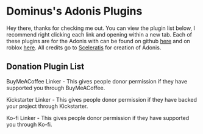 # Dominus's Adonis Plugins

Hey there, thanks for checking me out. You can view the plugin list below, I recommend right clicking each link and opening within a new tab.
Each of these plugins are for the Adonis with can be found on github [here](https://github.com/Sceleratis/Adonis) and on roblox [here](https://www.roblox.com/library/2373505175/Adonis-Loader-Sceleratis-Davey-Bones).
All credits go to [Sceleratis](https://github.com/Sceleratis/Adonis) for creation of Adonis.

## Donation Plugin List
BuyMeACoffee Linker - This gives people donor permission if they have supported you through BuyMeACoffee.

Kickstarter Linker - This gives people donor permission if they have backed your project through Kickstarter.

Ko-fi Linker - This gives people donor permission if they have supported you through Ko-fi.
